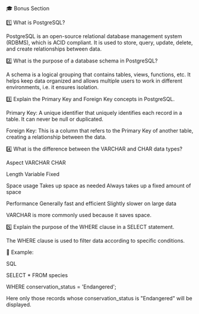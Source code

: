 🎓 Bonus Section  

1️⃣ What is PostgreSQL?

PostgreSQL is an open-source relational database management system (RDBMS), which is ACID compliant. It is used to store, query, update, delete, and create relationships between data.

2️⃣ What is the purpose of a database schema in PostgreSQL?

A schema is a logical grouping that contains tables, views, functions, etc. It helps keep data organized and allows multiple users to work in different environments, i.e. it ensures isolation.

3️⃣ Explain the Primary Key and Foreign Key concepts in PostgreSQL.


Primary Key: A unique identifier that uniquely identifies each record in a table. It can never be null or duplicated.

Foreign Key: This is a column that refers to the Primary Key of another table, creating a relationship between the data.

4️⃣ What is the difference between the VARCHAR and CHAR data types?

Aspect VARCHAR CHAR

Length Variable Fixed

Space usage Takes up space as needed Always takes up a fixed amount of space

Performance Generally fast and efficient Slightly slower on large data

VARCHAR is more commonly used because it saves space.

5️⃣ Explain the purpose of the WHERE clause in a SELECT statement.

The WHERE clause is used to filter data according to specific conditions.

📌 Example:

SQL

SELECT * FROM species

WHERE conservation_status = 'Endangered';

Here only those records whose conservation_status is "Endangered" will be displayed.
